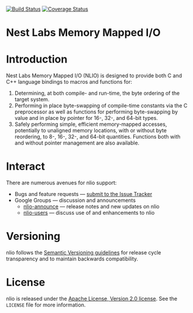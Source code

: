 [![Build Status][nlio-travis-svg]][nlio-travis]
[![Coverage Status][nlio-codecov-svg]][nlio-codecov]

Nest Labs Memory Mapped I/O
===========================

# Introduction

Nest Labs Memory Mapped I/O (NLIO) is designed to provide both C
and C++ language bindings to macros and functions for:

1. Determining, at both compile- and run-time, the byte ordering
   of the target system.
2. Performing in place byte-swapping of compile-time constants
   via the C preprocessor as well as functions for performing
   byte-swapping by value and in place by pointer for 16-, 32-, and
   64-bit types.
3. Safely performing simple, efficient memory-mapped accesses,
   potentially to unaligned memory locations, with or without byte
   reordering, to 8-, 16-, 32-, and 64-bit quantities. Functions
   both with and without pointer management are also available.

[nlio-travis]: https://travis-ci.com/nestlabs/nlio
[nlio-travis-svg]: https://travis-ci.com/nestlabs/nlio.svg?branch=master
[nlio-codecov]: https://codecov.io/gh/nestlabs/nlio
[nlio-codecov-svg]: https://codecov.io/gh/nestlabs/nlio/branch/master/graph/badge.svg

# Interact

There are numerous avenues for nlio support:

  * Bugs and feature requests — [submit to the Issue Tracker](https://github.com/nestlabs/nlio/issues)
  * Google Groups — discussion and announcements
    * [nlio-announce](https://groups.google.com/forum/#!forum/nlio-announce) — release notes and new updates on nlio
    * [nlio-users](https://groups.google.com/forum/#!forum/nlio-users) — discuss use of and enhancements to nlio

# Versioning

nlio follows the [Semantic Versioning guidelines](http://semver.org/) 
for release cycle transparency and to maintain backwards compatibility.

# License

nlio is released under the [Apache License, Version 2.0 license](https://opensource.org/licenses/Apache-2.0). 
See the `LICENSE` file for more information.

